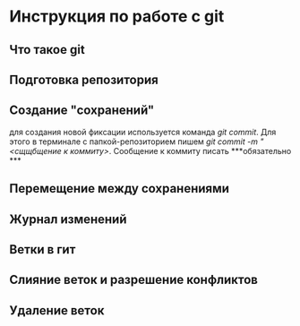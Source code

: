 # Инструкция по работе с git 

## Что такое git

## Подготовка репозитория

## Создание "сохранений"

для создания новой фиксации используется команда  *git commit*. Для этого в терминале с папкой-репозиторием пишем *git commit -m "<сщщбщение к коммиту>*. Сообщение к коммиту писать ***обязательно ***

## Перемещение между сохранениями

## Журнал изменений 

## Ветки в гит

## Слияние веток и разрешение конфликтов

## Удаление веток